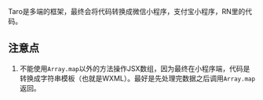 Taro是多端的框架，最终会将代码转换成微信小程序，支付宝小程序，RN里的代码。

## 注意点

1. 不能使用`Array.map`以外的方法操作JSX数组，因为最终在小程序端，代码是转换成字符串模板（也就是WXML）。最好是先处理完数据之后调用`Array.map`返回。

   